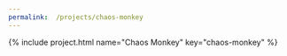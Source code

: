 ```yaml
---
permalink:  /projects/chaos-monkey
---
```


{% include project.html name="Chaos Monkey" key="chaos-monkey" %}
